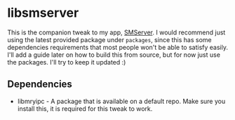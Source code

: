# libsmserver

This is the companion tweak to my app, [SMServer](https://github.com/iandwelker/smserver). I would recommend just using the latest provided package under `packages`, since this has some dependencies requirements that most people won't be able to satisfy easily. I'll add a guide later on how to build this from source, but for now just use the packages. I'll try to keep it updated :)

## Dependencies
 - libmryipc - A package that is available on a default repo. Make sure you install this, it is required for this tweak to work.
